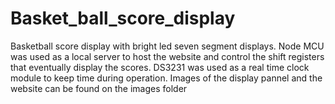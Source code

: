 # Basket_ball_score_display
Basketball score display with bright led seven segment displays. 
Node MCU was used as a local server to host the website and control the shift registers that eventually display the scores. 
DS3231 was used as a real time clock module to keep time during operation.
Images of the display pannel and the website can be found on the images folder 
